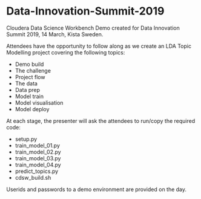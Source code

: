 # Data-Innovation-Summit-2019

Cloudera Data Science Workbench Demo created for Data Innovation Summit 2019, 14 March, Kista Sweden.

Attendees have the opportunity to follow along as we create an LDA Topic Modelling project covering the following topics:

- Demo build
- The challenge
- Project flow
- The data
- Data prep
- Model train 
- Model visualisation
- Model deploy

At each stage, the presenter will ask the attendees to run/copy the required code:
- setup.py 
- train_model_01.py
- train_model_02.py
- train_model_03.py
- train_model_04.py
- predict_topics.py
- cdsw_build.sh

Userids and passwords to a demo environment are provided on the day.
